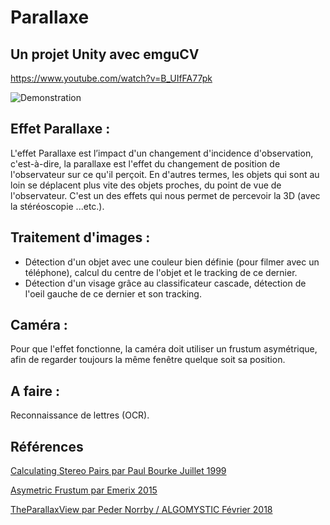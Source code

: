 # Parallaxe
## Un projet Unity avec emguCV
https://www.youtube.com/watch?v=B_UIfFA77pk

![Demonstration](https://github.com/RymOUENZAR/Parallax/blob/master/Medias/Prototype.gif)

## Effet Parallaxe :
L'effet Parallaxe est l’impact d'un changement d'incidence d'observation, c'est-à-dire, la parallaxe est l'effet du changement de position de l'observateur sur ce qu'il perçoit. En d'autres termes, les objets qui sont au loin se déplacent plus vite des objets proches, du point de vue de l'observateur.
C'est un des effets qui nous permet de percevoir la 3D (avec la stéréoscopie ...etc.).

## Traitement d'images :
- Détection d'un objet avec une couleur bien définie (pour filmer avec un téléphone), calcul du centre de l'objet et le tracking de ce dernier.
- Détection d'un visage grâce au classificateur cascade, détection de l'oeil gauche de ce dernier et son tracking.

## Caméra :
Pour que l'effet fonctionne, la caméra doit utiliser un frustum asymétrique, afin de regarder toujours la même fenêtre quelque soit sa position.

## A faire :
Reconnaissance de lettres (OCR).

## Références
[Calculating Stereo Pairs par Paul Bourke Juillet 1999](http://paulbourke.net/stereographics/stereorender/)

[Asymetric Frustum par Emerix 2015](https://github.com/Emerix/AsymFrustum)

[TheParallaxView par Peder Norrby / ALGOMYSTIC Février 2018](https://www.anxious-bored.com/blog/)
